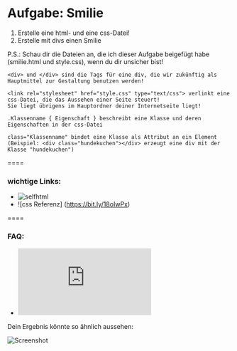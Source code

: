 Aufgabe: Smilie
====

1. Erstelle eine html- und eine css-Datei!
2. Erstelle mit divs einen Smilie

P.S.: Schau dir die Dateien an, die ich dieser Aufgabe beigefügt habe (smilie.html und style.css), wenn du dir unsicher bist!   
   
       
```
<div> und </div> sind die Tags für eine div, die wir zukünftig als Hauptmittel zur Gestaltung benutzen werden!   

<link rel="stylesheet" href="style.css" type="text/css"> verlinkt eine css-Datei, die das Aussehen einer Seite steuert!
Sie liegt übrigens im Hauptordner deiner Internetseite liegt!   

.Klassenname { Eigenschaft } beschreibt eine Klasse und deren Eigenschaften in der css-Datei

class="Klassenname" bindet eine Klasse als Attribut an ein Element (Beispiel: <div class="hundekuchen"></div> erzeugt eine div mit der Klasse "hundekuchen")
```
    
    
    
====

### wichtige Links:
* ![selfhtml](https://bit.ly/1gjBmCs)
* ![css Referenz] (https://bit.ly/18oIwPx)


====

### FAQ:
* ![Link zum FAQ](https://github.com/cartz/schule/blob/master/faq.md)

    
Dein Ergebnis könnte so ähnlich aussehen:
          
![Screenshot](https://raw.github.com/cartz/schule/master/images/smilie.png)
